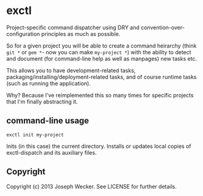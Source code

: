 exctl
=====

Project-specific command dispatcher using DRY and convention-over-configuration principles as much as possible.

So for a given project you will be able to create a command heirarchy (think `git *` or `gem *`- now you can make
`my-project *`) with the ability to detect and document (for command-line help as well as manpages) new tasks etc.

This allows you to have development-related tasks, packaging/installing/deployment-related tasks, and of course
runtime tasks (such as running the application).

Why? Because I've reimplemented this so many times for specific projects that I'm finally abstracting it.


command-line usage
------------------

`exctl init my-project`

Inits (in this case) the current directory. Installs or updates local copies of exctl-dispatch and its auxiliary files.



Copyright
---------

Copyright (c) 2013 Joseph Wecker. See LICENSE for further details.
